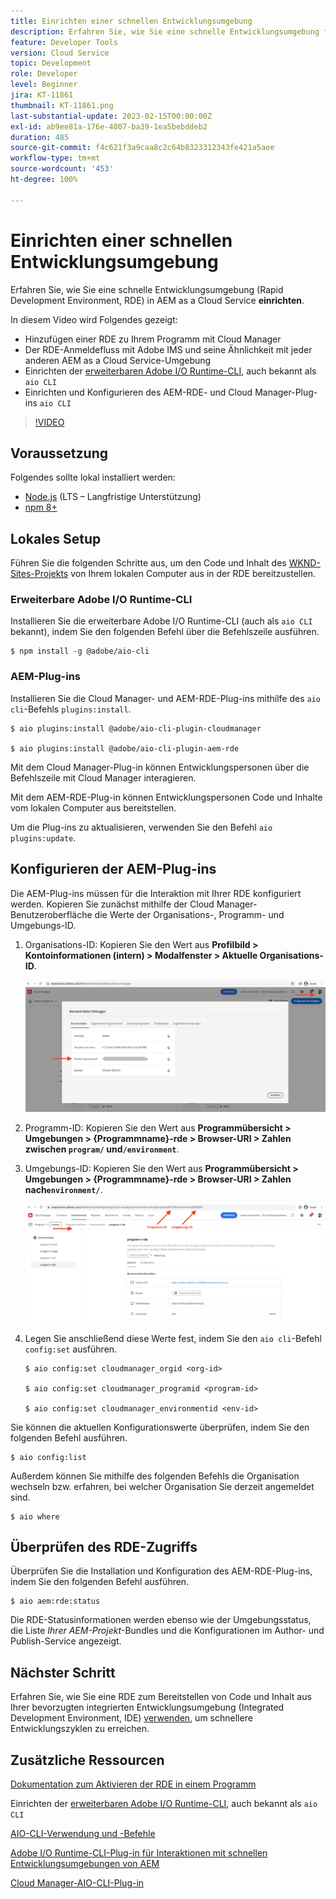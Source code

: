 ```yaml
---
title: Einrichten einer schnellen Entwicklungsumgebung
description: Erfahren Sie, wie Sie eine schnelle Entwicklungsumgebung für AEM as a Cloud Service einrichten.
feature: Developer Tools
version: Cloud Service
topic: Development
role: Developer
level: Beginner
jira: KT-11861
thumbnail: KT-11861.png
last-substantial-update: 2023-02-15T00:00:00Z
exl-id: ab9ee81a-176e-4807-ba39-1ea5bebddeb2
duration: 485
source-git-commit: f4c621f3a9caa8c2c64b8323312343fe421a5aee
workflow-type: tm+mt
source-wordcount: '453'
ht-degree: 100%

---
```


# Einrichten einer schnellen Entwicklungsumgebung

Erfahren Sie, wie Sie eine schnelle Entwicklungsumgebung (Rapid Development Environment, RDE) in AEM as a Cloud Service **einrichten**.

In diesem Video wird Folgendes gezeigt:

- Hinzufügen einer RDE zu Ihrem Programm mit Cloud Manager
- Der RDE-Anmeldefluss mit Adobe IMS und seine Ähnlichkeit mit jeder anderen AEM as a Cloud Service-Umgebung
- Einrichten der [erweiterbaren Adobe I/O Runtime-CLI](https://developer.adobe.com/runtime/docs/guides/tools/cli_install/), auch bekannt als `aio CLI`
- Einrichten und Konfigurieren des AEM-RDE- und Cloud Manager-Plug-ins `aio CLI`

>[!VIDEO](https://video.tv.adobe.com/v/3415490?quality=12&learn=on)

## Voraussetzung

Folgendes sollte lokal installiert werden:

- [Node.js](https://nodejs.org/de/) (LTS – Langfristige Unterstützung)
- [npm 8+](https://docs.npmjs.com/)

## Lokales Setup

Führen Sie die folgenden Schritte aus, um den Code und Inhalt des [WKND-Sites-Projekts](https://github.com/adobe/aem-guides-wknd#aem-wknd-sites-project) von Ihrem lokalen Computer aus in der RDE bereitzustellen.

### Erweiterbare Adobe I/O Runtime-CLI

Installieren Sie die erweiterbare Adobe I/O Runtime-CLI (auch als `aio CLI` bekannt), indem Sie den folgenden Befehl über die Befehlszeile ausführen.

```shell
$ npm install -g @adobe/aio-cli
```

### AEM-Plug-ins

Installieren Sie die Cloud Manager- und AEM-RDE-Plug-ins mithilfe des `aio cli`-Befehls `plugins:install`.

```shell
$ aio plugins:install @adobe/aio-cli-plugin-cloudmanager

$ aio plugins:install @adobe/aio-cli-plugin-aem-rde
```

Mit dem Cloud Manager-Plug-in können Entwicklungspersonen über die Befehlszeile mit Cloud Manager interagieren.

Mit dem AEM-RDE-Plug-in können Entwicklungspersonen Code und Inhalte vom lokalen Computer aus bereitstellen.

Um die Plug-ins zu aktualisieren, verwenden Sie den Befehl `aio plugins:update`.

## Konfigurieren der AEM-Plug-ins

Die AEM-Plug-ins müssen für die Interaktion mit Ihrer RDE konfiguriert werden. Kopieren Sie zunächst mithilfe der Cloud Manager-Benutzeroberfläche die Werte der Organisations-, Programm- und Umgebungs-ID.

1. Organisations-ID: Kopieren Sie den Wert aus **Profilbild > Kontoinformationen (intern) > Modalfenster > Aktuelle Organisations-ID**.

   ![Organisations-ID](./assets/Org-ID.png)

1. Programm-ID: Kopieren Sie den Wert aus **Programmübersicht > Umgebungen > {Programmname}-rde > Browser-URI > Zahlen zwischen `program/` und`/environment`**.

1. Umgebungs-ID: Kopieren Sie den Wert aus **Programmübersicht > Umgebungen > {Programmname}-rde > Browser-URI > Zahlen nach`environment/`**.

   ![Programm- und Umgebungs-ID](./assets/Program-Environment-Id.png)

1. Legen Sie anschließend diese Werte fest, indem Sie den `aio cli`-Befehl `config:set` ausführen.

   ```shell
   $ aio config:set cloudmanager_orgid <org-id>
   
   $ aio config:set cloudmanager_programid <program-id>
   
   $ aio config:set cloudmanager_environmentid <env-id>
   ```

Sie können die aktuellen Konfigurationswerte überprüfen, indem Sie den folgenden Befehl ausführen.

```shell
$ aio config:list
```

Außerdem können Sie mithilfe des folgenden Befehls die Organisation wechseln bzw. erfahren, bei welcher Organisation Sie derzeit angemeldet sind.

```shell
$ aio where
```

## Überprüfen des RDE-Zugriffs

Überprüfen Sie die Installation und Konfiguration des AEM-RDE-Plug-ins, indem Sie den folgenden Befehl ausführen.

```shell
$ aio aem:rde:status
```

Die RDE-Statusinformationen werden ebenso wie der Umgebungsstatus, die Liste _Ihrer AEM-Projekt_-Bundles und die Konfigurationen im Author- und Publish-Service angezeigt.

## Nächster Schritt

Erfahren Sie, wie Sie eine RDE zum Bereitstellen von Code und Inhalt aus Ihrer bevorzugten integrierten Entwicklungsumgebung (Integrated Development Environment, IDE) [verwenden](./how-to-use.md), um schnellere Entwicklungszyklen zu erreichen.


## Zusätzliche Ressourcen

[Dokumentation zum Aktivieren der RDE in einem Programm](https://experienceleague.adobe.com/docs/experience-manager-cloud-service/content/implementing/developing/rapid-development-environments.html?lang=de#enabling-rde-in-a-program)

Einrichten der [erweiterbaren Adobe I/O Runtime-CLI](https://developer.adobe.com/runtime/docs/guides/tools/cli_install/), auch bekannt als `aio CLI`

[AIO-CLI-Verwendung und -Befehle ](https://github.com/adobe/aio-cli#usage)

[Adobe I/O Runtime-CLI-Plug-in für Interaktionen mit schnellen Entwicklungsumgebungen von AEM](https://github.com/adobe/aio-cli-plugin-aem-rde#aio-cli-plugin-aem-rde)

[Cloud Manager-AIO-CLI-Plug-in](https://github.com/adobe/aio-cli-plugin-cloudmanager)
